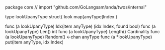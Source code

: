 package core // import "github.com/GoLangsam/anda/twos/internal"

type lookUpanyType struct{ look map[anyType]Index }

func (a lookUpanyType) Idx(item anyType) (idx Index, found bool)
func (a lookUpanyType) Len() int
func (a lookUpanyType) Length() Cardinality
func (a lookUpanyType) Random() <-chan anyType
func (a *lookUpanyType) put(item anyType, idx Index)
